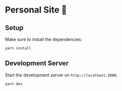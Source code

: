 # Personal Site 🌱

## Setup

Make sure to install the dependencies:

```bash
yarn install
```

## Development Server

Start the development server on `http://localhost:3000`:

```bash
yarn dev
```